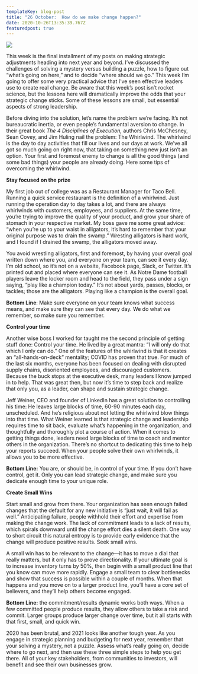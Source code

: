 ```yaml
---
templateKey: blog-post
title: "26 October:  How do we make change happen?"
date: 2020-10-26T13:35:39.767Z
featuredpost: true
---
```

![](/img/dreamstime_tornado.jpg)

This week is the final installment of my posts on making strategic adjustments heading into next year and beyond. I’ve discussed the challenges of solving a mystery versus building a puzzle, how to figure out “what’s going on here,” and to decide “where should we go.” This week I’m going to offer some very practical advice that I’ve seen effective leaders use to create real change. Be aware that this week’s post isn’t rocket science, but the lessons here will dramatically improve the odds that your strategic change sticks. Some of these lessons are small, but essential aspects of strong leadership.

Before diving into the solution, let’s name the problem we’re facing. It’s not bureaucratic inertia, or even people’s fundamental aversion to change. In their great book *The 4 Disciplines of Execution,* authors Chris McChesney, Sean Covey, and Jim Huling nail the problem: The Whirlwind. The whirlwind is the day to day activities that fill our lives and our days at work. We’ve all got so much going on right now, that taking on something new just isn’t an option. Your first and foremost enemy to change is all the good things (and some bad things) your people are already doing. Here some tips of overcoming the whirlwind.

**Stay focused on the prize**

My first job out of college was as a Restaurant Manager for Taco Bell. Running a quick service restaurant is the definition of a whirlwind. Just running the operation day to day takes a lot, and there are always whirlwinds with customers, employees, and suppliers. At the same time, you’re trying to improve the quality of your product, and grow your share of stomach in your respective market. My boss gave me some great advice: “when you’re up to your waist in alligators, it’s hard to remember that your original purpose was to drain the swamp.” Wresting alligators is hard work, and I found if I drained the swamp, the alligators moved away.

You avoid wrestling alligators, first and foremost, by having your overall goal written down where you, and everyone on your team, can see it every day. I’m old school, so it’s not on a website, Facebook page, Slack, or Twitter. It’s printed out and placed where everyone can see it. As Notre Dame football players leave the locker room and head to the field, they pass under a sign saying, “play like a champion today.” It’s not about yards, passes, blocks, or tackles; those are the alligators. Playing like a champion is the overall goal.

**Bottom Line**: Make sure everyone on your team knows what success means, and make sure they can see that every day. We do what we remember, so make sure you remember.

**Control your time**

Another wise boss I worked for taught me the second principle of getting stuff done: Control your time. He lived by a great mantra: “I will only do that which I only can do.” One of the features of the whirlwind is that it creates an “all-hands-on-deck” mentality; COVID has proven that true. For much of the last six months, everyone has been focused on dealing with disrupted supply chains, disoriented employees, and discouraged customers. Because the buck stops at the executive desk, many leaders I know jumped in to help. That was great then, but now it’s time to step back and realize that only you, as a leader, can shape and sustain strategic change.

Jeff Weiner, CEO and founder of LinkedIn has a great solution to controlling his time: He leaves large blocks of time, 60-90 minutes each day, unscheduled. And he’s religious about not letting the whirlwind blow things into that time. What Weiner learned is that strategic change and leadership requires time to sit back, evaluate what’s happening in the organization, and thoughtfully and thoroughly plot a course of action. When it comes to getting things done, leaders need large blocks of time to coach and mentor others in the organization. There’s no shortcut to dedicating this time to help your reports succeed. When your people solve their own whirlwinds, it allows you to be more effective.

**Bottom Line:** You are, or should be, in control of your time. If you don’t have control, get it. Only you can lead strategic change, and make sure you dedicate enough time to your unique role.

**Create Small Wins**

Start small and grow from there. Your organization has seen enough failed changes that the default for any new initiative is “just wait, it will fail as well.” Anticipating failure, people withhold their effort and expertise from making the change work. The lack of commitment leads to a lack of results, which spirals downward until the change effort dies a silent death. One way to short circuit this natural entropy is to provide early evidence that the change will produce positive results. Seek small wins.

A small win has to be relevant to the change—it has to move a dial that really matters, but it only has to prove directionality. If your ultimate goal is to increase inventory turns by 50%, then begin with a small product line that you know can move more rapidly. Engage a small team to clear bottlenecks and show that success is possible within a couple of months. When that happens and you move on to a larger product line, you’ll have a core set of believers, and they’ll help others become engaged.

**Bottom Line:** the commitment/results dynamic works both ways. When a few committed people produce results, they allow others to take a risk and commit. Larger groups produce larger change over time, but it all starts with that first, small, and quick win.

2020 has been brutal, and 2021 looks like another tough year. As you engage in strategic planning and budgeting for next year, remember that your solving a mystery, not a puzzle. Assess what’s really going on, decide where to go next, and then use these three simple steps to help you get there. All of your key stakeholders, from communities to investors, will benefit and see their own businesses grow.

<!--EndFragment-->